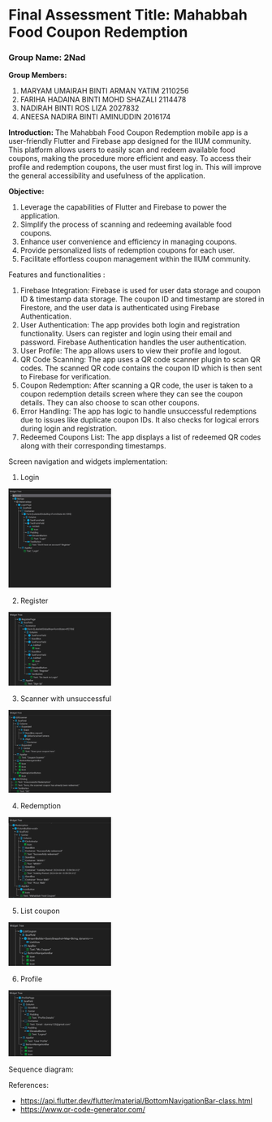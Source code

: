 # Final Assessment Title: Mahabbah Food Coupon Redemption

### Group Name: 2Nad

**Group Members:**
1. MARYAM UMAIRAH BINTI ARMAN YATIM 2110256
2. FARIHA HADAINA BINTI MOHD SHAZALI 2114478	
3. NADIRAH BINTI ROS LIZA 2027832
4. ANEESA NADIRA BINTI AMINUDDIN 2016174

**Introduction:**
  The Mahabbah Food Coupon Redemption mobile app is a user-friendly Flutter and Firebase app designed for the IIUM community. This platform allows users to easily scan and redeem available food coupons, making the procedure more efficient and easy. To access their profile and redemption coupons, the user must first log in. This will improve the general accessibility and usefulness of the application. 

**Objective:**
1. Leverage the capabilities of Flutter and Firebase to power the application.
2. Simplify the process of scanning and redeeming available food coupons.
3. Enhance user convenience and efficiency in managing coupons.
4. Provide personalized lists of redemption coupons for each user.
5. Facilitate effortless coupon management within the IIUM community.

Features and functionalities :
1. Firebase Integration: Firebase is used for user data storage and coupon ID & timestamp data storage. The coupon ID and timestamp are stored in Firestore, and the user data is authenticated using Firebase Authentication.
2. User Authentication: The app provides both login and registration functionality. Users can register and login using their email and password. Firebase Authentication handles the user authentication.
3. User Profile: The app allows users to view their profile and logout.
4. QR Code Scanning: The app uses a QR code scanner plugin to scan QR codes. The scanned QR code contains the coupon ID which is then sent to Firebase for verification.
5. Coupon Redemption: After scanning a QR code, the user is taken to a coupon redemption details screen where they can see the coupon details. They can also choose to scan other coupons.
6. Error Handling: The app has logic to handle unsuccessful redemptions due to issues like duplicate coupon IDs. It also checks for logical errors during login and registration.
7. Redeemed Coupons List: The app displays a list of redeemed QR codes along with their corresponding timestamps.

Screen navigation and widgets implementation:
1. Login

<img src="./images/login.jpeg" width="40%">

2. Register

<img src="./images/register.jpeg" width="40%">

3. Scanner with unsuccessful

<img src="./images/scanner_with_unsuccessful.jpeg" width="40%">

4. Redemption

<img src="./images/redemption.jpeg" width="40%">

5. List coupon

<img src="./images/list_coupon.jpeg" width="40%">

6. Profile

<img src="./images/profile.jpeg" width="40%">

Sequence diagram:

References:
- https://api.flutter.dev/flutter/material/BottomNavigationBar-class.html
- https://www.qr-code-generator.com/

